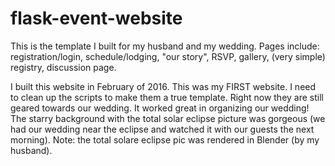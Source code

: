# flask-event-website
This is the template I built for my husband and my wedding. Pages include: registration/login, schedule/lodging, "our story", RSVP, gallery, (very simple) registry, discussion page.


I built this website in February of 2016. This was my FIRST website. I need to clean up the scripts to make them a true template. Right now they are still geared towards our wedding. It worked great in organizing our wedding! The starry background with the total solar eclipse picture was gorgeous (we had our wedding near the eclipse and watched it with our guests the next morning). Note: the total solare eclipse pic was rendered in Blender (by my husband). 
